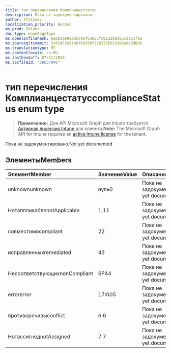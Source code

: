 ```yaml
---
title: тип перечисления Комплианцестатус
description: Пока не задокументировано.
author: tfitzmac
localization_priority: Normal
ms.prod: Intune
doc_type: enumPageType
ms.openlocfilehash: bad81de95b05c91f63653fc9122bb3031da31fae
ms.sourcegitcommit: 2c62457e57467b8d50f21b255b553106a9a5d8d6
ms.translationtype: MT
ms.contentlocale: ru-RU
ms.lasthandoff: 07/31/2019
ms.locfileid: "36037046"
---
```

# <a name="compliancestatus-enum-type"></a><span data-ttu-id="b6fb6-103">тип перечисления Комплианцестатус</span><span class="sxs-lookup"><span data-stu-id="b6fb6-103">complianceStatus enum type</span></span>

> <span data-ttu-id="b6fb6-104">**Примечание:** Для API Microsoft Graph для Intune требуется [Активная лицензия Intune](https://go.microsoft.com/fwlink/?linkid=839381) для клиента.</span><span class="sxs-lookup"><span data-stu-id="b6fb6-104">**Note:** The Microsoft Graph API for Intune requires an [active Intune license](https://go.microsoft.com/fwlink/?linkid=839381) for the tenant.</span></span>

<span data-ttu-id="b6fb6-105">Пока не задокументировано.</span><span class="sxs-lookup"><span data-stu-id="b6fb6-105">Not yet documented</span></span>

## <a name="members"></a><span data-ttu-id="b6fb6-106">Элементы</span><span class="sxs-lookup"><span data-stu-id="b6fb6-106">Members</span></span>
|<span data-ttu-id="b6fb6-107">Элемент</span><span class="sxs-lookup"><span data-stu-id="b6fb6-107">Member</span></span>|<span data-ttu-id="b6fb6-108">Значение</span><span class="sxs-lookup"><span data-stu-id="b6fb6-108">Value</span></span>|<span data-ttu-id="b6fb6-109">Описание</span><span class="sxs-lookup"><span data-stu-id="b6fb6-109">Description</span></span>|
|:---|:---|:---|
|<span data-ttu-id="b6fb6-110">unknown</span><span class="sxs-lookup"><span data-stu-id="b6fb6-110">unknown</span></span>|<span data-ttu-id="b6fb6-111">нуль</span><span class="sxs-lookup"><span data-stu-id="b6fb6-111">0</span></span>|<span data-ttu-id="b6fb6-112">Пока не задокументировано.</span><span class="sxs-lookup"><span data-stu-id="b6fb6-112">Not yet documented</span></span>|
|<span data-ttu-id="b6fb6-113">Нотаппликабле</span><span class="sxs-lookup"><span data-stu-id="b6fb6-113">notApplicable</span></span>|<span data-ttu-id="b6fb6-114">1,1</span><span class="sxs-lookup"><span data-stu-id="b6fb6-114">1</span></span>|<span data-ttu-id="b6fb6-115">Пока не задокументировано.</span><span class="sxs-lookup"><span data-stu-id="b6fb6-115">Not yet documented</span></span>|
|<span data-ttu-id="b6fb6-116">совместимо</span><span class="sxs-lookup"><span data-stu-id="b6fb6-116">compliant</span></span>|<span data-ttu-id="b6fb6-117">2</span><span class="sxs-lookup"><span data-stu-id="b6fb6-117">2</span></span>|<span data-ttu-id="b6fb6-118">Пока не задокументировано.</span><span class="sxs-lookup"><span data-stu-id="b6fb6-118">Not yet documented</span></span>|
|<span data-ttu-id="b6fb6-119">исправленных</span><span class="sxs-lookup"><span data-stu-id="b6fb6-119">remediated</span></span>|<span data-ttu-id="b6fb6-120">4</span><span class="sxs-lookup"><span data-stu-id="b6fb6-120">3</span></span>|<span data-ttu-id="b6fb6-121">Пока не задокументировано.</span><span class="sxs-lookup"><span data-stu-id="b6fb6-121">Not yet documented</span></span>|
|<span data-ttu-id="b6fb6-122">Несоответствующих</span><span class="sxs-lookup"><span data-stu-id="b6fb6-122">nonCompliant</span></span>|<span data-ttu-id="b6fb6-123">SP4</span><span class="sxs-lookup"><span data-stu-id="b6fb6-123">4</span></span>|<span data-ttu-id="b6fb6-124">Пока не задокументировано.</span><span class="sxs-lookup"><span data-stu-id="b6fb6-124">Not yet documented</span></span>|
|<span data-ttu-id="b6fb6-125">error</span><span class="sxs-lookup"><span data-stu-id="b6fb6-125">error</span></span>|<span data-ttu-id="b6fb6-126">17:00</span><span class="sxs-lookup"><span data-stu-id="b6fb6-126">5</span></span>|<span data-ttu-id="b6fb6-127">Пока не задокументировано.</span><span class="sxs-lookup"><span data-stu-id="b6fb6-127">Not yet documented</span></span>|
|<span data-ttu-id="b6fb6-128">противоречивы</span><span class="sxs-lookup"><span data-stu-id="b6fb6-128">conflict</span></span>|<span data-ttu-id="b6fb6-129">6 </span><span class="sxs-lookup"><span data-stu-id="b6fb6-129">6</span></span>|<span data-ttu-id="b6fb6-130">Пока не задокументировано.</span><span class="sxs-lookup"><span data-stu-id="b6fb6-130">Not yet documented</span></span>|
|<span data-ttu-id="b6fb6-131">Нотассигнед</span><span class="sxs-lookup"><span data-stu-id="b6fb6-131">notAssigned</span></span>|<span data-ttu-id="b6fb6-132">7 </span><span class="sxs-lookup"><span data-stu-id="b6fb6-132">7</span></span>|<span data-ttu-id="b6fb6-133">Пока не задокументировано.</span><span class="sxs-lookup"><span data-stu-id="b6fb6-133">Not yet documented</span></span>|



